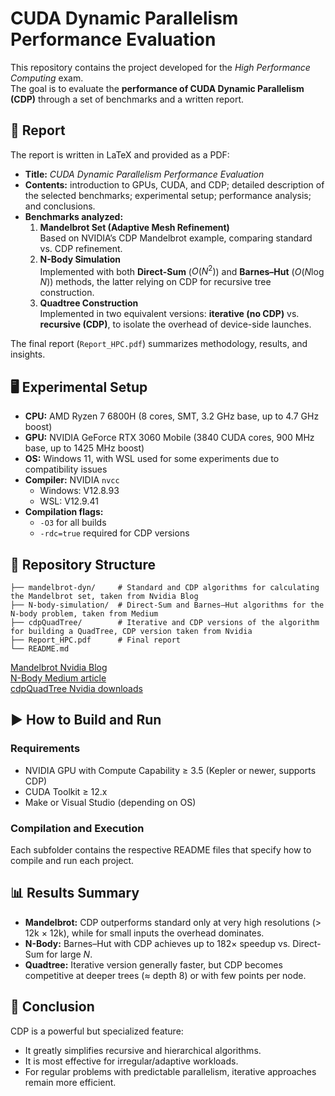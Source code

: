 # CUDA Dynamic Parallelism Performance Evaluation

This repository contains the project developed for the *High Performance Computing* exam.  
The goal is to evaluate the **performance of CUDA Dynamic Parallelism (CDP)** through a set of benchmarks and a written report.

## 📄 Report
The report is written in LaTeX and provided as a PDF:
- **Title:** *CUDA Dynamic Parallelism Performance Evaluation*  
- **Contents:** introduction to GPUs, CUDA, and CDP; detailed description of the selected benchmarks; experimental setup; performance analysis; and conclusions.
- **Benchmarks analyzed:**
  1. **Mandelbrot Set (Adaptive Mesh Refinement)**  
     Based on NVIDIA’s CDP Mandelbrot example, comparing standard vs. CDP refinement.
  2. **N-Body Simulation**  
     Implemented with both **Direct-Sum** ($O(N^2)$) and **Barnes–Hut** ($O(N\log N)$) methods, the latter relying on CDP for recursive tree construction.
  3. **Quadtree Construction**  
     Implemented in two equivalent versions: **iterative (no CDP)** vs. **recursive (CDP)**, to isolate the overhead of device-side launches.

The final report (`Report_HPC.pdf`) summarizes methodology, results, and insights.

## 🖥️ Experimental Setup
- **CPU:** AMD Ryzen 7 6800H (8 cores, SMT, 3.2 GHz base, up to 4.7 GHz boost)  
- **GPU:** NVIDIA GeForce RTX 3060 Mobile (3840 CUDA cores, 900 MHz base, up to 1425 MHz boost)  
- **OS:** Windows 11, with WSL used for some experiments due to compatibility issues  
- **Compiler:** NVIDIA `nvcc`  
  - Windows: V12.8.93  
  - WSL: V12.9.41  
- **Compilation flags:**  
  - `-O3` for all builds  
  - `-rdc=true` required for CDP versions

## 📂 Repository Structure
```text
├── mandelbrot-dyn/     # Standard and CDP algorithms for calculating the Mandelbrot set, taken from Nvidia Blog
├── N-body-simulation/  # Direct-Sum and Barnes–Hut algorithms for the N-body problem, taken from Medium
├── cdpQuadTree/        # Iterative and CDP versions of the algorithm for building a QuadTree, CDP version taken from Nvidia
├── Report_HPC.pdf      # Final report
└── README.md
```
[Mandelbrot Nvidia Blog](https://developer.nvidia.com/blog/introduction-cuda-dynamic-parallelism/)\
[N-Body Medium article](https://medium.com/@hsinhungw/optimizing-n-body-simulation-with-barnes-hut-algorithm-and-cuda-c76e78228c28)\
[cdpQuadTree Nvidia downloads](https://developer.download.nvidia.com/compute/DevZone/C/html_x64/samples.html)

## ▶️ How to Build and Run

### Requirements
- NVIDIA GPU with Compute Capability ≥ 3.5 (Kepler or newer, supports CDP)
- CUDA Toolkit ≥ 12.x
- Make or Visual Studio (depending on OS)

### Compilation and Execution
Each subfolder contains the respective README files that specify how to compile and run each project.

## 📊 Results Summary
- **Mandelbrot:** CDP outperforms standard only at very high resolutions (> 12k × 12k), while for small inputs the overhead dominates.
- **N-Body:** Barnes–Hut with CDP achieves up to 182× speedup vs. Direct-Sum for large *N*.
- **Quadtree:** Iterative version generally faster, but CDP becomes competitive at deeper trees (≈ depth 8) or with few points per node.

## 📌 Conclusion
CDP is a powerful but specialized feature:
- It greatly simplifies recursive and hierarchical algorithms.
- It is most effective for irregular/adaptive workloads.
- For regular problems with predictable parallelism, iterative approaches remain more efficient.
